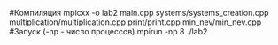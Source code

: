 #Компиляция
mpicxx -o lab2 main.cpp systems/systems_creation.cpp multiplication/multiplication.cpp print/print.cpp min_nev/min_nev.cpp 
#Запуск (-np - число процессов)
mpirun -np 8 ./lab2
